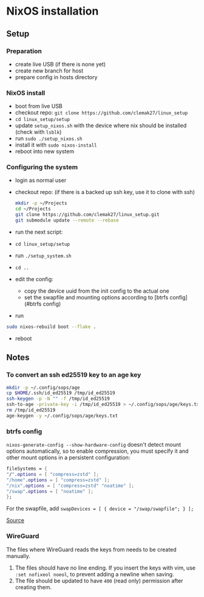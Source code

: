 # NixOS installation

## Setup

### Preparation

- create live USB (if there is none yet)
- create new branch for host
- prepare config in hosts directory

### NixOS install

- boot from live USB
- checkout repo: `git clone https://github.com/clemak27/linux_setup`
- `cd linux_setup/setup`
- update `setup_nixos.sh` with the device where nix should be installed (check
  with `lsblk`)
- run `sudo ./setup_nixos.sh`
- install it with `sudo nixos-install`
- reboot into new system

### Configuring the system

- login as normal user
- checkout repo: (if there is a backed up ssh key, use it to clone with ssh)

  ```sh
  mkdir -p ~/Projects
  cd ~/Projects
  git clone https://github.com/clemak27/linux_setup.git
  git submodule update --remote --rebase
  ```

- run the next script:
- `cd linux_setup/setup`
- run `./setup_system.sh`
- `cd ..`
- edit the config:
  - copy the device uuid from the init config to the actual one
  - set the swapfile and mounting options according to [btrfs config](#btrfs
    config)
- run

```sh
sudo nixos-rebuild boot --flake .
```

- reboot

## Notes

### To convert an ssh ed25519 key to an age key

```sh
mkdir -p ~/.config/sops/age
cp $HOME/.ssh/id_ed25519 /tmp/id_ed25519
ssh-keygen -p -N "" -f /tmp/id_ed25519
ssh-to-age -private-key -i /tmp/id_ed25519 > ~/.config/sops/age/keys.txt
rm /tmp/id_ed25519
age-keygen -y ~/.config/sops/age/keys.txt
```

### btrfs config

`nixos-generate-config --show-hardware-config` doesn't detect mount options
automatically, so to enable compression, you must specify it and other mount
options in a persistent configuration:

```nix
fileSystems = {
"/".options = [ "compress=zstd" ];
"/home".options = [ "compress=zstd" ];
"/nix".options = [ "compress=zstd" "noatime" ];
"/swap".options = [ "noatime" ];
};
```

For the swapfile, add `swapDevices = [ { device = "/swap/swapfile"; } ];`

[Source](https://nixos.wiki/wiki/Btrfs)

### WireGuard

The files where WireGuard reads the keys from needs to be created manually.

1. The files should have no line ending. If you insert the keys with vim, use
   `:set nofixeol noeol`, to prevent adding a newline when saving.
2. The file should be updated to have `400` (read only) permission after creating them.

